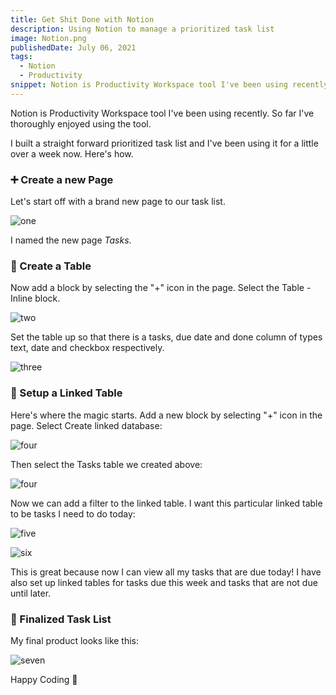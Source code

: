 ```yaml
---
title: Get Shit Done with Notion
description: Using Notion to manage a prioritized task list
image: Notion.png
publishedDate: July 06, 2021
tags:
  - Notion
  - Productivity
snippet: Notion is Productivity Workspace tool I've been using recently. So far I've thoroughly enjoyed using the tool. I built a straight forward prioritized task list and I've been using it for a little over a week now. Here's how.
---
```


Notion is Productivity Workspace tool I've been using recently. So far I've thoroughly enjoyed using the tool.

I built a straight forward prioritized task list and I've been using it for a little over a week now. Here's how.

### ➕ Create a new Page

Let's start off with a brand new page to our task list.

![one](https://storage.googleapis.com/fergusfrl-blog/new_page_f65ec92ee4/new_page_f65ec92ee4.png)

I named the new page _Tasks_.

### 🔨 Create a Table

Now add a block by selecting the "+" icon in the page. Select the Table - Inline block.

![two](https://storage.googleapis.com/fergusfrl-blog/create_table_12a41e5839/create_table_12a41e5839.png)

Set the table up so that there is a tasks, due date and done column of types text, date and checkbox respectively.

![three](https://storage.googleapis.com/fergusfrl-blog/table_setup_0e93696130/table_setup_0e93696130.png)

### 🔗 Setup a Linked Table

Here's where the magic starts. Add a new block by selecting "+" icon in the page. Select Create linked database:

![four](https://storage.googleapis.com/fergusfrl-blog/linked_table_create_5e5e86b229/linked_table_create_5e5e86b229.png)

Then select the Tasks table we created above:

![four](https://storage.googleapis.com/fergusfrl-blog/select_database_9c0a441be6/select_database_9c0a441be6.png)

Now we can add a filter to the linked table. I want this particular linked table to be tasks I need to do today:

![five](https://storage.googleapis.com/fergusfrl-blog/filter_dropdown_5bd6293659/filter_dropdown_5bd6293659.png)

![six](https://storage.googleapis.com/fergusfrl-blog/filters_6e0b61385f/filters_6e0b61385f.png)

This is great because now I can view all my tasks that are due today! I have also set up linked tables for tasks due this week and tasks that are not due until later.

### 🥂 Finalized Task List

My final product looks like this:

![seven](https://storage.googleapis.com/fergusfrl-blog/full_task_list_9cebd097dc/full_task_list_9cebd097dc.png)

Happy Coding 🎉
